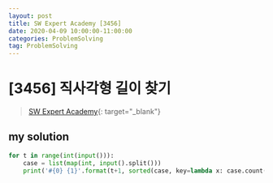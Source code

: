```yaml
---
layout: post
title: SW Expert Academy [3456]
date: 2020-04-09 10:00:00-11:00:00
categories: ProblemSolving
tag: ProblemSolving
---
```


# [3456] 직사각형 길이 찾기
> [SW Expert Academy](https://swexpertacademy.com/main/main.do){: target="_blank"}

## my solution
```python
for t in range(int(input())):
    case = list(map(int, input().split()))
    print('#{0} {1}'.format(t+1, sorted(case, key=lambda x: case.count(x))[0]))
```
